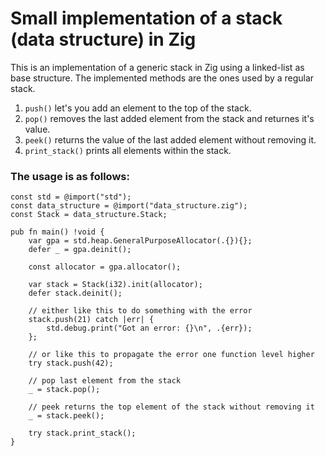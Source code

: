 # Small implementation of a stack (data structure) in Zig

This is an implementation of a generic stack in Zig using a linked-list as base structure.
The implemented methods are the ones used by a regular stack. 
1. `push()` let's you add an element to the top of the stack.
2. `pop()` removes the last added element from the stack and returnes it's value.
3. `peek()` returns the value of the last added element without removing it.
4. `print_stack()` prints all elements within the stack.


### The usage is as follows:

```zig
const std = @import("std");
const data_structure = @import("data_structure.zig");
const Stack = data_structure.Stack;

pub fn main() !void {
    var gpa = std.heap.GeneralPurposeAllocator(.{}){};
    defer _ = gpa.deinit();

    const allocator = gpa.allocator();

    var stack = Stack(i32).init(allocator);
    defer stack.deinit();

    // either like this to do something with the error
    stack.push(21) catch |err| {
        std.debug.print("Got an error: {}\n", .{err});
    };

    // or like this to propagate the error one function level higher
    try stack.push(42);

    // pop last element from the stack
    _ = stack.pop();

    // peek returns the top element of the stack without removing it
    _ = stack.peek();

    try stack.print_stack();
}
```
